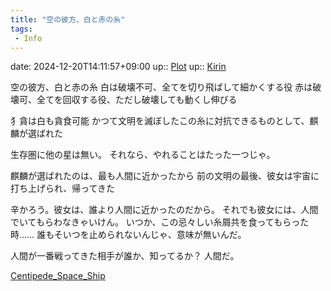 ```yaml
---
title: "空の彼方、白と赤の糸"
tags:
 - Info
---
```


date: 2024-12-20T14:11:57+09:00
up:: [Plot](Bar/Novel/Chaos/Plot.md)
up:: [Kirin](Bar/Novel/Nacaria/Kirin.md)

空の彼方、白と赤の糸
白は破壊不可、全てを切り飛ばして細かくする役
赤は破壊可、全てを回収する役、ただし破壊しても動くし伸びる

犭貪は白も貪食可能
かつて文明を滅ぼしたこの糸に対抗できるものとして、麒麟が選ばれた


生存圏に他の星は無い。
それなら、やれることはたった一つじゃ。


麒麟が選ばれたのは、最も人間に近かったから
前の文明の最後、彼女は宇宙に打ち上げられ、帰ってきた


辛かろう。彼女は、誰より人間に近かったのだから。
それでも彼女には、人間でいてもらわなきゃいけん。
いつか、この忌々しい糸屑共を食ってもらった時……
誰もそいつを止められないんじゃ、意味が無いんだ。


人間が一番戦ってきた相手が誰か、知ってるか？
人間だ。

[Centipede_Space_Ship](../Bar/Novel/Nacaria/Centipede_Space_Ship.md)